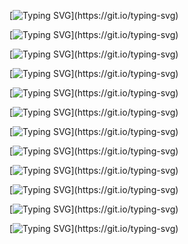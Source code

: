 [![Typing SVG](https://readme-typing-svg.herokuapp.com?size=24&color=00FFFF&lines=..............................)](https://git.io/typing-svg)

[![Typing SVG](https://readme-typing-svg.herokuapp.com?size=24&color=00FFFF&lines=..............................)](https://git.io/typing-svg)

[![Typing SVG](https://readme-typing-svg.herokuapp.com?size=24&color=00FFFF&lines=..............................)](https://git.io/typing-svg)

[![Typing SVG](https://readme-typing-svg.herokuapp.com?size=24&color=00FFFF&lines=..............................)](https://git.io/typing-svg)

[![Typing SVG](https://readme-typing-svg.herokuapp.com?size=24&color=00FFFF&lines=..............................)](https://git.io/typing-svg)

[![Typing SVG](https://readme-typing-svg.herokuapp.com?size=24&color=00FFFF&lines=..............................)](https://git.io/typing-svg)

[![Typing SVG](https://readme-typing-svg.herokuapp.com?size=24&color=00FFFF&lines=..............................)](https://git.io/typing-svg)

[![Typing SVG](https://readme-typing-svg.herokuapp.com?size=24&color=00FFFF&lines=..............................)](https://git.io/typing-svg)

[![Typing SVG](https://readme-typing-svg.herokuapp.com?size=24&color=00FFFF&lines=..............................)](https://git.io/typing-svg)

[![Typing SVG](https://readme-typing-svg.herokuapp.com?size=24&color=00FFFF&lines=..............................)](https://git.io/typing-svg)

[![Typing SVG](https://readme-typing-svg.herokuapp.com?size=24&color=00FFFF&lines=..............................)](https://git.io/typing-svg)

[![Typing SVG](https://readme-typing-svg.herokuapp.com?size=24&color=00FFFF&lines=..............................)](https://git.io/typing-svg)

